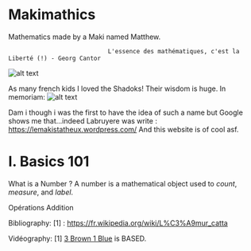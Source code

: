 # Makimathics
Mathematics made by a Maki named Matthew.

                                L'essence des mathématiques, c'est la Liberté (!) - Georg Cantor
![alt text](https://upload.wikimedia.org/wikipedia/commons/e/e4/Katta_%28Lemur_catta%29_jumping.jpg)


As many french kids I loved the Shadoks! Their wisdom is huge. In memoriam:
![alt text](https://actualitte.com/uploads/images/shadoks-devise-1fe73075-cf56-4668-970a-8c82f3a81a08.jpg)



Dam i though i was the first to have the idea of such a name but Google shows me that...indeed Labruyere was write : https://lemakistatheux.wordpress.com/
And this website is of cool asf. 






# I. Basics 101
What is a Number ? 
A number is a mathematical object used to *count*, *measure*, and *label*. 

Opérations 
Addition 


Bibliography: 
[1] : https://fr.wikipedia.org/wiki/L%C3%A9mur_catta

Vidéography: 
[1] [3 Brown 1 Blue](https://www.youtube.com/c/3blue1brown?app=desktop) is BASED.
